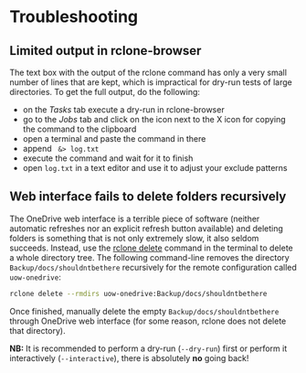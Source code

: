 # Troubleshooting

## Limited output in rclone-browser

The text box with the output of the rclone command has only a very small
number of lines that are kept, which is impractical for dry-run tests 
of large directories. To get the full output, do the following:

* on the *Tasks* tab execute a dry-run in rclone-browser 
* go to the *Jobs* tab and click on the icon next to the X icon for copying
  the command to the clipboard
* open a terminal and paste the command in there
* append ` &> log.txt`
* execute the command and wait for it to finish
* open `log.txt` in a text editor and use it to adjust your exclude patterns

## Web interface fails to delete folders recursively

The OneDrive web interface is a terrible piece of software (neither automatic 
refreshes nor an explicit refresh button available) and deleting
folders is something that is not only extremely slow, it also seldom succeeds.
Instead, use the [rclone delete](https://rclone.org/commands/rclone_delete/) 
command in the terminal to delete a whole directory tree. The following 
command-line removes the directory `Backup/docs/shouldntbethere` recursively 
for the remote configuration called `uow-onedrive`:

```bash
rclone delete --rmdirs uow-onedrive:Backup/docs/shouldntbethere
```

Once finished, manually delete the empty `Backup/docs/shouldntbethere`
through OneDrive web interface (for some reason, rclone does not delete that
directory).

**NB:** It is recommended to perform a dry-run (`--dry-run`) first or 
perform it interactively (`--interactive`), there is absolutely 
**no** going back!
